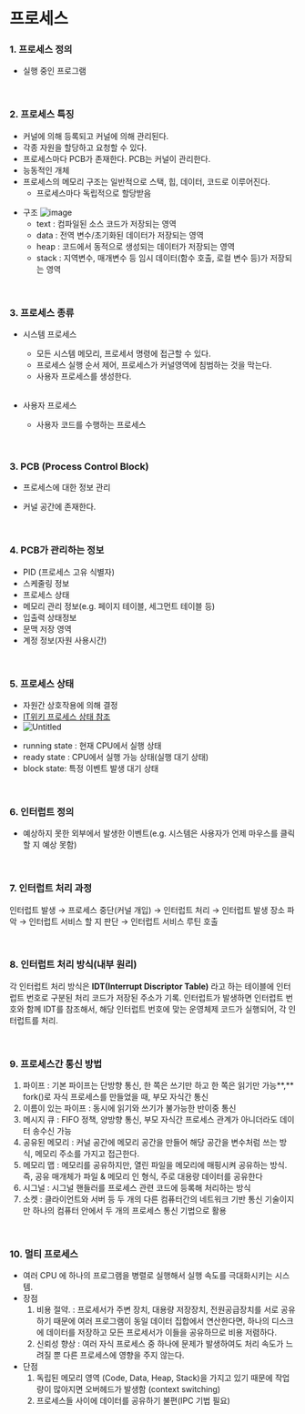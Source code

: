 # 프로세스

### 1. 프로세스  정의

* 실행 중인 프로그램

<br/>

### 2. 프로세스 특징

* 커널에 의해 등록되고 커널에 의해 관리된다.
* 각종 자원을 할당하고 요청할 수 있다.
* 프로세스마다 PCB가 존재한다. PCB는 커널이 관리한다.
* 능동적인 개체
* 프로세스의 메모리 구조는 일반적으로 스택, 힙, 데이터, 코드로 이루어진다.
  * 프로세스마다 독립적으로 할당받음

- 구조
  ![image](https://user-images.githubusercontent.com/33693066/142015160-3b9d1870-24dd-4295-97aa-58bf1f5bad93.png)
  - text : 컴파일된 소스 코드가 저장되는 영역
  - data : 전역 변수/초기화된 데이터가 저장되는 영역
  - heap : 코드에서 동적으로 생성되는 데이터가 저장되는 영역
  - stack : 지역변수, 매개변수 등 임시 데이터(함수 호출, 로컬 변수 등)가 저장되는 영역

<br/>

### 3. 프로세스 종류

* 시스템 프로세스

  * 모든 시스템 메모리, 프로세서 명령에 접근할 수 있다.
  * 프로세스 실행 순서 제어, 프로세스가 커널영역에 침범하는 것을 막는다.
  * 사용자 프로세스를 생성한다.

  <br/>

* 사용자 프로세스

  * 사용자 코드를 수행하는 프로세스

<br/>

### 3. PCB (Process Control Block)

* 프로세스에 대한 정보 관리

* 커널 공간에 존재한다.

<br/>

### 4. PCB가 관리하는 정보

* PID (프로세스 고유 식별자)
* 스케줄링 정보
* 프로세스 상태
* 메모리 관리 정보(e.g. 페이지 테이블, 세그먼트 테이블 등)
* 입출력 상태정보
* 문맥 저장 영역
* 계정 정보(자원 사용시간)

<br/>

### 5. 프로세스 상태

* 자원간 상호작용에 의해 결정
* [IT위키 프로세스 상태 참조](https://itwiki.kr/w/%ED%94%84%EB%A1%9C%EC%84%B8%EC%8A%A4_%EC%83%81%ED%83%9C)
* ![Untitled](https://s3-us-west-2.amazonaws.com/secure.notion-static.com/d0b4b84e-0288-4923-be2a-e66413a95cd0/Untitled.png)
- running state : 현재 CPU에서 실행 상태
- ready state : CPU에서 실행 가능 상태(실행 대기 상태)
- block state: 특정 이벤트 발생 대기 상태

<br/>

### 6. 인터럽트 정의

* 예상하지 못한 외부에서 발생한 이벤트(e.g. 시스템은 사용자가 언제 마우스를 클릭할 지 예상 못함)

<br/>

### 7. 인터럽트 처리 과정

인터럽트 발생 →  프로세스 중단(커널 개입) → 인터럽트 처리 → 인터럽트 발생 장소 파악 → 인터럽트 서비스 할 지 판단 → 인터럽트 서비스 루틴 호출

<br/>

### 8. 인터럽트 처리 방식(내부 원리)

각 인터럽트 처리 방식은 **IDT(Interrupt Discriptor Table)** 라고 하는 테이블에 인터럽트 번호로 구분된 처리 코드가 저장된 주소가 기록. 인터럽트가 발생하면 인터럽트 번호와 함께 IDT를 참조해서, 해당 인터럽트 번호에 맞는 운영체제 코드가 실행되어, 각 인터럽트를 처리.

<br/>

### 9. 프로세스간 통신 방법

1. 파이프
: 기본 파이프는 단방향 통신, 한 쪽은 쓰기만 하고 한 쪽은 읽기만 가능**,** fork()로 자식 프로세스를 만들었을 때, 부모 자식간 통신
2. 이름이 있는 파이프
: 동시에 읽기와 쓰기가 불가능한 반이중 통신
3. 메시지 큐
: FIFO 정책, 양방향 통신, 부모 자식간 프로세스 관계가 아니더라도 데이터 송수신 가능
4. 공유된 메모리
: 커널 공간에 메모리 공간을 만들어 해당 공간을 변수처럼 쓰는 방식, 메모리 주소를 가지고 접근한다.
5. 메모리 맵
: 메모리를 공유하지만, 열린 파일을 메모리에 매핑시켜 공유하는 방식. 즉, 공유 매개체가 파일 & 메모리 인 형식, 주로 대용량 데이터를 공유한다
6. 시그널
: 시그널 핸들러를 프로세스 관련 코드에 등록해 처리하는 방식
7. 소켓
: 클라이언트와 서버 등 두 개의 다른 컴퓨터간의 네트워크 기반 통신 기술이지만 하나의 컴퓨터 안에서 두 개의 프로세스 통신 기법으로 활용

<br/>

### 10. 멀티 프로세스

- 여러 CPU 에 하나의 프로그램을 병렬로 실행해서 실행 속도를 극대화시키는 시스템.
- 장점
    1. 비용 절약. 
    : 프로세서가 주변 장치, 대용량 저장장치, 전원공급장치를 서로 공유하기 때문에 여러 프로그램이 동일 데이터 집합에서  연산한다면, 하나의 디스크에 데이터를 저장하고 모든 프로세서가 이들을 공유하므로 비용 저렴하다.
    2. 신뢰성 향상
    : 여러 자식 프로세스 중 하나에 문제가 발생하여도 처리 속도가 느려질 뿐 다른 프로세스에 영향을 주지 않는다.
- 단점
    1. 독립된 메모리 영역 (Code, Data, Heap, Stack)을 가지고 있기 때문에 작업량이 많아지면 오버헤드가 발생함 (context switching)
    2. 프로세스들 사이에 데이터를 공유하기 불편(IPC 기법 필요)
